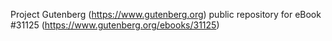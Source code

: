 Project Gutenberg (https://www.gutenberg.org) public repository for eBook #31125 (https://www.gutenberg.org/ebooks/31125)
